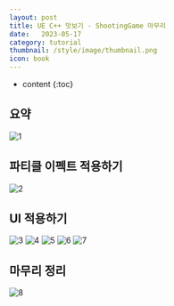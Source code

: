 ```yaml
---
layout: post
title: UE C++ 맛보기 - ShootingGame 마무리
date:   2023-05-17
category: tutorial
thumbnail: /style/image/thumbnail.png
icon: book
---
```


* content
{:toc}

## 요약


![1](https://github.com/ssonsonya/ssonsonya.github.io/assets/116151781/e6e9bd8f-07ce-48b9-8a52-6b1832c7c5a4)  


## 파티클 이펙트 적용하기


![2](https://github.com/ssonsonya/ssonsonya.github.io/assets/116151781/977ea28a-4840-4728-9180-ea0658979d57)  


## UI 적용하기


![3](https://github.com/ssonsonya/ssonsonya.github.io/assets/116151781/ba8e0f7a-47c9-4a3b-93e2-d4de1ee5b10e)
![4](https://github.com/ssonsonya/ssonsonya.github.io/assets/116151781/bf4e2592-12e6-4e74-b9eb-760a65a44e15)
![5](https://github.com/ssonsonya/ssonsonya.github.io/assets/116151781/f4ccfd6c-5c0d-4b3e-94a4-fa747f1ebd45)
![6](https://github.com/ssonsonya/ssonsonya.github.io/assets/116151781/50d4b584-6c41-40a2-9c7b-421e9eee4db7)
![7](https://github.com/ssonsonya/ssonsonya.github.io/assets/116151781/82c17231-d8e5-4772-bce4-aec3d8ed57e4)  


## 마무리 정리


![8](https://github.com/ssonsonya/ssonsonya.github.io/assets/116151781/e6447cf9-a8c7-4405-ab02-cde5a53ec74f)  


